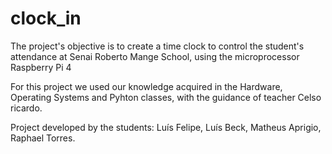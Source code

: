 # clock_in

The project's objective is to create a time clock to control the student's attendance at Senai Roberto Mange School, using the microprocessor Raspberry Pi 4

For this project we used our knowledge acquired in the Hardware, Operating Systems and Pyhton classes, with the guidance of teacher Celso ricardo. 


Project developed by the students: Luís Felipe, Luís Beck, Matheus Aprigio, Raphael Torres.

